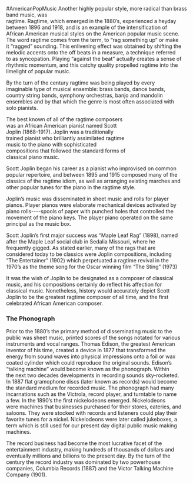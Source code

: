 #AmericanPopMusic 
Another highly popular style, more radical than brass band music, was  
ragtime. Ragtime, which emerged in the 1880’s, experienced a heyday  
between 1896 and 1918, and is an example of the intensification of  
African American musical styles on the American popular music scene.  
The word ragtime comes from the term, to “rag something up” or make  
it “ragged” sounding. This enlivening effect was obtained by shifting the  
melodic accents onto the off beats in a measure, a technique referred  
to as syncopation. Playing “against the beat” actually creates a sense of  
rhythmic momentum, and this catchy quality propelled ragtime into the  
limelight of popular music.  

By the turn of the century ragtime was being played by every  
imaginable type of musical ensemble: brass bands, dance bands,  
country string bands, symphony orchestras, banjo and mandolin  
ensembles and by that which the genre is most often associated with  
solo pianists.

The best known of all of the ragtime composers  
was an African American pianist named Scott  
Joplin (1868-1917). Joplin was a traditionally  
trained pianist who brilliantly assimilated ragtime  
music to the piano with sophisticated  
compositions that followed the standard forms of  
classical piano music.

Scott Joplin began his career as a pianist who improvised on common  
popular repertoire, and between 1895 and 1915 composed many of the  
classics of the ragtime idiom, as well as arranging existing marches and  
other popular tunes for the piano in the ragtime style.

Joplin’s music was disseminated in sheet music and rolls for player  
pianos. Player pianos were elaborate mechanical devices activated by  
piano rolls----spools of paper with punched holes that controlled the  
movement of the piano keys. The player piano operated on the same  
principal as the music box.  

Scott Joplin’s first major success was “Maple Leaf Rag” (1898), named  
after the Maple Leaf social club in Sedalia Missouri, where he  
frequently gigged. As stated earlier, many of the rags that are  
considered today to be classics were Joplin compositions, including  
“The Entertainer” (1902) which perpetuated a ragtime revival in the  
1970’s as the theme song for the Oscar winning film “The Sting” (1973)  

It was the wish of Joplin to be designated as a composer of classical  
music, and his compositions certainly do reflect his affection for  
classical music. Nonetheless, history would accurately depict Scott  
Joplin to be the greatest ragtime composer of all time, and the first  
celebrated African American composer.

### The Phonograph
Prior to the 1880’s the primary method of disseminating music to the  
public was sheet music, printed scores of the songs notated for various  
instruments and vocal ranges. Thomas Edison, the greatest American  
inventor of his time, created a device in 1877 that transformed the  
energy from sound waves into physical impressions onto a foil or wax  
coated cylinder which could reproduce the original sounds. Edison’s  
“talking machine” would become known as the phonograph. Within  
the next two decades developments in recording sounds sky-rocketed.  
In 1887 flat gramophone discs (later known as records) would become  
the standard medium for recorded music. The phonograph had many
incarnations such as the Victrola, record player, and turntable to name  
a few. In the 1890’s the first nickelodeons emerged. Nickelodeons  
were machines that businesses purchased for their stores, eateries, and  
saloons. They were stocked with records and listeners could play their  
favorite tunes for a nickel. Nickelodeons were later called jukeboxes, a  
term which is still used for our present day digital public music making  
machines.

The record business had become the most lucrative facet of the  
entertainment industry, making hundreds of thousands of dollars and  
eventually millions and billions to the present day. By the turn of the  
century the record industry was dominated by two powerhouse  
companies, Columbia Records (1887) and the Victor Talking Machine  
Company (1901).
